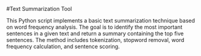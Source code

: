 #Text Summarization Tool

This Python script implements a basic text summarization technique based on word frequency analysis. The goal is to identify the most important sentences in a given text and return a summary containing the top five sentences. The method includes tokenization, stopword removal, word frequency calculation, and sentence scoring.
